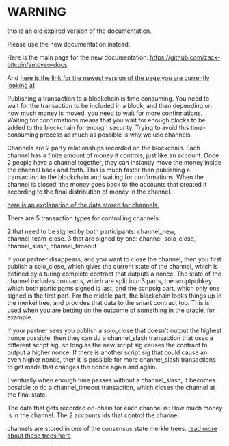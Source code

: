WARNING
========

this is an old expired version of the documentation.

Please use the new documentation instead. 

Here is the main page for the new documentation: https://github.com/zack-bitcoin/amoveo-docs 

And [here is the link for the newest version of the page you are currently looking at](https://github.com/zack-bitcoin/amoveo-docs/blob/master//design/channels.md)

Publishing a transaction to a blockchain is time consuming. You need to wait for the transaction to be included in a block, and then depending on how much money is moved, you need to wait for more confirmations. Waiting for confirmations means that you wait for enough blocks to be added to the blockchain for enough security. Trying to avoid this time-consuming process as much as possible is why we use channels.

Channels are 2 party relationships recorded on the blockchain. Each channel has a finite amount of money it controls, just like an account.
Once 2 people have a channel together, they can instantly move the money inside the channel back and forth. This is much faster than publishing a transaction to the blockchain and waiting for confirmations.
When the channel is closed, the money goes back to the accounts that created it according to the final distribution of money in the channel.

[here is an explanation of the data stored for channels.](channel_state.md)


There are 5 transaction types for controlling channels:

2 that need to be signed by both participants: channel_new, channel_team_close.
3 that are signed by one: channel_solo_close, channel_slash, channel_timeout

If your partner disappears, and you want to close the channel, then you first publish a solo_close, which gives the current state of the channel, which is defined by a turing complete contract that outputs a nonce.
The state of the channel includes contracts, which are split into 3 parts, the scriptpubkey which both participants signed is last, and the scripsig part, which only one signed is the first part. For the  middle  part, the blockchain looks things up in the merkel tree, and provides that data to the smart contract too. This is used when you are betting on the outcome of something in the oracle, for example.

If your partner sees you publish a solo_close that doesn't output the highest nonce possible, then they can do a channel_slash transaction that uses a different script sig, so long as the new script sig causes the contract to output a higher nonce.
If there is another script sig that could cause an even higher nonce, then it is possible for more channel_slash transactions to get made that changes the nonce again and again.

Eventually when enough time passes without a channel_slash, it becomes possible to do a channel_timeout transaction, which closes the channel at the final state.

The data that gets recorded on-chain for each channel is:
How much money is in the channel. The 2 accounts ids that control the channel.

channels are stored in one of the consensus state merkle trees. [read more about these trees here](trees.md)
